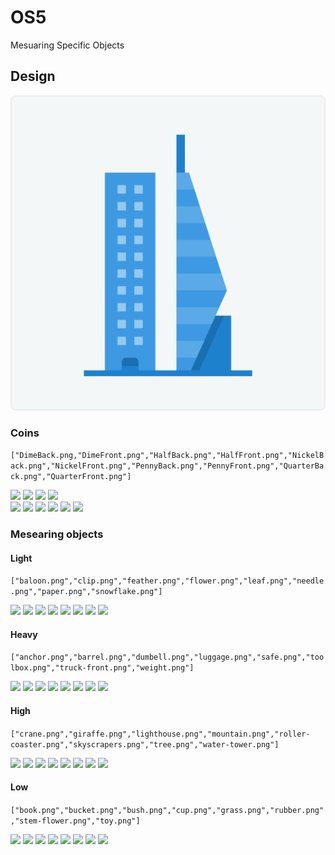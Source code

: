 # OS5
Mesuaring Specific Objects


## Design
<img src = "img/design.png">

### Coins
```["DimeBack.png,"DimeFront.png","HalfBack.png","HalfFront.png","NickelBack.png","NickelFront.png","PennyBack.png","PennyFront.png","QuarterBack.png","QuarterFront.png"]```

<img src = "img/coins/DimeBack.png" width = 50>  <img src = "img/coins/DimeFront.png" width = 50>    <img src = "img/coins/HalfFront.png" width = 50>    <img src = "img/coins/HalfFront.png" width = 50>  
<img src = "img/coins/NickelFront.png" width = 50>    <img src = "img/coins/NickelFront.png" width = 50> 
<img src = "img/coins/PennyFront.png" width = 50>    <img src = "img/coins/PennyFront.png" width = 50> 
<img src = "img/coins/QuarterFront.png" width = 50>    <img src = "img/coins/QuarterFront.png" width = 50> 


### Mesearing objects
#### Light
```["baloon.png","clip.png","feather.png","flower.png","leaf.png","needle.png","paper.png","snowflake.png"]```

<img src = "img/light/baloon.png" width = 50>  <img src = "img/light/clip.png" width = 50>  <img src = "img/light/feather.png" width = 50>  <img src = "img/light/flower.png" width = 50>  <img src = "img/light/leaf.png" width = 50>  <img src = "img/light/needle.png" width = 50>  <img src = "img/light/paper.png" width = 50>  <img src = "img/light/snowflake.png" width = 50>  


#### Heavy
```["anchor.png","barrel.png","dumbell.png","luggage.png","safe.png","toolbox.png","truck-front.png","weight.png"]```  

<img src = "img/heavy/anchor.png" width = 50>  <img src = "img/heavy/barrel.png" width = 50>  <img src = "img/heavy/dumbell.png" width = 50>  <img src = "img/heavy/luggage.png" width = 50>  <img src = "img/heavy/safe.png" width = 50>  <img src = "img/heavy/toolbox.png" width = 50>  <img src = "img/heavy/truck-front.png" width = 50>  <img src = "img/heavy/weight.png" width = 50>  


#### High
```["crane.png","giraffe.png","lighthouse.png","mountain.png","roller-coaster.png","skyscrapers.png","tree.png","water-tower.png"]```   

<img src = "img/high/crane.png" width = 50>  <img src = "img/high/giraffe.png" width = 50>   <img src = "img/high/lighthouse.png" width = 50>  <img src = "img/high/mountain.png" width = 50>  <img src = "img/high/roller-coaster.png" width = 50>  <img src = "img/high/skyscrapers.png" width = 50>   <img src = "img/high/tree.png" width = 50>  <img src = "img/high/water-tower.png" width = 50>  


#### Low
```["book.png","bucket.png","bush.png","cup.png","grass.png","rubber.png","stem-flower.png","toy.png"]```  

<img src = "img/low/book.png" width = 50>  <img src = "img/low/bucket.png" width = 50>  <img src = "img/low/bush.png" width = 50>  <img src = "img/low/cup.png" width = 50>  <img src = "img/low/grass.png" width = 50>  <img src = "img/low/rubber.png" width = 50>  <img src = "img/low/stem-flower.png" width = 50>    <img src = "img/low/toy.png" width = 50>  


